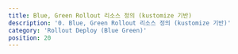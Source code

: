 ```yaml
---
title: Blue, Green Rollout 리소스 정의 (kustomize 기반)
description: '0. Blue, Green Rollout 리소스 정의 (kustomize 기반)'
category: 'Rollout Deploy (Blue Green)'
position: 20
---
```

